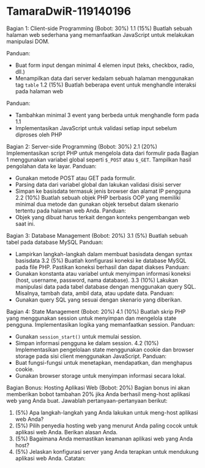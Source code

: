 # TamaraDwiR-119140196
Bagian 1: Client-side Programming (Bobot: 30%)
1.1 (15%) Buatlah sebuah halaman web sederhana yang memanfaatkan JavaScript untuk melakukan manipulasi DOM.

Panduan:
- Buat form input dengan minimal 4 elemen input (teks, checkbox, radio, dll.)
- Menampilkan data dari server kedalam sebuah halaman menggunakan tag `table`
1.2 (15%) Buatlah beberapa event untuk menghandle interaksi pada halaman web

Panduan:
- Tambahkan minimal 3 event yang berbeda untuk menghandle form pada 1.1
- Implementasikan JavaScript untuk validasi setiap input sebelum diproses oleh PHP

  
Bagian 2: Server-side Programming (Bobot: 30%)
2.1 (20%) Implementasikan script PHP untuk mengelola data dari formulir pada Bagian 1
menggunakan variabel global seperti `$_POST` atau `$_GET`. Tampilkan hasil pengolahan data
ke layar.
Panduan:
- Gunakan metode POST atau GET pada formulir.
- Parsing data dari variabel global dan lakukan validasi disisi server
- Simpan ke basisdata termasuk jenis browser dan alamat IP pengguna
2.2 (10%) Buatlah sebuah objek PHP berbasis OOP yang memiliki minimal dua metode dan
gunakan objek tersebut dalam skenario tertentu pada halaman web Anda.
Panduan:
- Objek yang dibuat harus terkait dengan konteks pengembangan web saat ini.


Bagian 3: Database Management (Bobot: 20%)
3.1 (5%) Buatlah sebuah tabel pada database MySQL
Panduan:
- Lampirkan langkah-langkah dalam membuat basisdata dengan syntax basisdata
3.2 (5%) Buatlah konfigurasi koneksi ke database MySQL pada file PHP. Pastikan koneksi
berhasil dan dapat diakses
Panduan:
- Gunakan konstanta atau variabel untuk menyimpan informasi koneksi (host, username,
password, nama database).
3.3 (10%) Lakukan manipulasi data pada tabel database dengan menggunakan query SQL.
Misalnya, tambah data, ambil data, atau update data.
Panduan:
- Gunakan query SQL yang sesuai dengan skenario yang diberikan.

  
Bagian 4: State Management (Bobot: 20%)
4.1 (10%) Buatlah skrip PHP yang menggunakan session untuk menyimpan dan mengelola state
pengguna. Implementasikan logika yang memanfaatkan session.
Panduan:
- Gunakan `session_start()` untuk memulai session.
- Simpan informasi pengguna ke dalam session.
4.2 (10%) Implementasikan pengelolaan state menggunakan cookie dan browser storage pada
sisi client menggunakan JavaScript.
Panduan:
- Buat fungsi-fungsi untuk menetapkan, mendapatkan, dan menghapus cookie.
- Gunakan browser storage untuk menyimpan informasi secara lokal.


Bagian Bonus: Hosting Aplikasi Web (Bobot: 20%)
Bagian bonus ini akan memberikan bobot tambahan 20% jika Anda berhasil meng-host aplikasi
web yang Anda buat. Jawablah pertanyaan-pertanyaan berikut:
1. (5%) Apa langkah-langkah yang Anda lakukan untuk meng-host aplikasi web Anda?
2. (5%) Pilih penyedia hosting web yang menurut Anda paling cocok untuk aplikasi web
Anda. Berikan alasan Anda.
3. (5%) Bagaimana Anda memastikan keamanan aplikasi web yang Anda host?
4. (5%) Jelaskan konfigurasi server yang Anda terapkan untuk mendukung aplikasi web
Anda.
Catatan:
